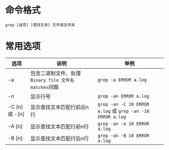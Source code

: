 # 命令格式

```
grep [选项] [查找文本] 文件或文件夹
```

# 常用选项

| 选项           | 说明                                                  | 举例                                                       |
| -------------- | ----------------------------------------------------- | ---------------------------------------------------------- |
| -a             | 包含二进制文件，处理 `Binary file 文件名 matches`问题 | `grep -a ERROR a.log`                                      |
| -n             | 显示行号                                              | `grep -an ERROR a.log`                                     |
| -C [n] 或 -[n] | 显示查找文本匹配行前后n行                             | `grep -an -C 10 ERROR a.log` 或 `grep -an -10 ERROR a.log` |
| -A [n]         | 显示查找文本匹配行前n行                               | `grep -an -A 10 ERROR a.log`                               |
| -B [n]         | 显示查找文本匹配行后n行                               | `grep -an -B 10 ERROR a.log`                               |

 

 

